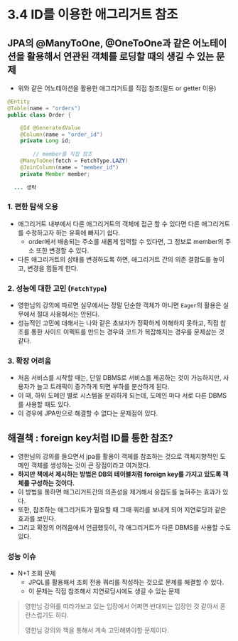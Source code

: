 # 3.4 ID를 이용한 애그리거트 참조

## JPA의 @ManyToOne, @OneToOne과 같은 어노테이션을 활용해서 연관된 객체를 로딩할 때의 생길 수 있는 문제

- 위와 같은 어노테이션을 활용한 애그리거트를 직접 참조(필드 or getter 이용)

```java
@Entity
@Table(name = "orders")
public class Order {

    @Id @GeneratedValue
    @Column(name = "order_id")
    private Long id;
		
 		// member를 직접 참조
    @ManyToOne(fetch = FetchType.LAZY)
    @JoinColumn(name = "member_id")
    private Member member;
  
  ... 생략
```



### 1. 편한 탐색 오용

- 애그리거트 내부에서 다른 애그리거트의 객체에 접근 할 수 있다면 다른 애그리거트를 수정하고자 하는 유혹에 빠지기 쉽다.
  - order에서 배송되는 주소를 새롭게 입력할 수 있다면, 그 정보로 member의 주소 또한 변경할 수 있다.
- 다른 애그리거트의 상태를 변경하도록 하면, 애그리거트 간의 의존 결합도를 높이고, 변경을 힘들게 한다.

### 2. 성능에 대한 고민 (`FetchType`)

- 영한님의 강의에 따르면 실무에서는 정말 단순한 객체가 아니면 `Eager`의 활용은 실무에서 절대 사용해서는 안된다.
- 성능적인 고민에 대해서는 나와 같은 초보자가 정확하게 이해하지 못하고, 직접 참조를 통한 사이드 이펙트를 만드는 경우와 코드가 복잡해지는 경우를 문제삼는 것 같다.

### 3. 확장 어려움

* 처음 서비스를 시작할 때는, 단일 DBMS로 서비스를 제공하는 것이 가능하지만, 사용자가 늘고 트래픽이 증가하게 되면 부하를 분산하게 된다.
* 이 때, 하위 도메인 별로 시스템을 분리하게 되는데, 도메인 마다 서로 다른 DBMS를 사용할 때도 있다.
* 이 경우에 JPA만으로 해결할 수 없다는 문제점이 있다.



## 해결책 : foreign key처럼 ID를 통한 참조?

- 영한님의 강의를 들으면서 jpa를 활용이 객체를 참조하는 것으로 객체지향적인 도메인 객체를 생성하는 것이 큰 장점이라고 여겨졌다. 
- **하지만 책에서 제시하는 방법은 DB의 테이블처럼 foreign key를 가지고 있도록 객체를 구성하는 것이다.**
- 이 방법을 통하면 애그리거트간의 의존성을 제거해서 응집도를 높혀주는 효과가 있다.
- 또한, 참조하는 애그리거트가 필요할 때 그때 쿼리를 보내게 되어 지연로딩과 같은 효과를 보인다. 
- 그리고 확장의 어려움에서 언급했듯이, 각 애그리거트가 다른 DBMS를 사용할 수도 있다.

### 성능 이슈

- N+1 조회 문제
  - JPQL를 활용해서 조회 전용 쿼리를 작성하는 것으로 문제를 해결할 수 있다. 
  - 이 문제는 직접 참조해서 지연로딩시에도 생길 수 있는 문제

> 영한님 강의를 따라가보고 있는 입장에서 어쩌면 반대되는 입장인 것 같아서 혼란스럽기도 하다.
>
> 영한님 강의와 책을 통해서 계속 고민해봐야할 문제이다.





